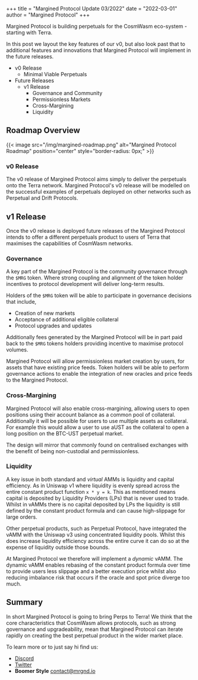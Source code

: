 +++
title = "Margined Protocol Update 03/2022"
date = "2022-03-01"
author = "Margined Protocol"
+++

Margined Protocol is building perpetuals for the CosmWasm eco-system - starting with Terra.

In this post we layout the key features of our v0, but also look past that to additional features and innovations that Margined Protocol will implement in the future releases.

* v0 Release
  * Minimal Viable Perpetuals
* Future Releases
  * v1 Release
    * Governance and Community
    * Permissionless Markets
    * Cross-Margining
    * Liquidity

## Roadmap Overview

{{< image src="/img/margined-roadmap.png" alt="Margined Protocol Roadmap" position="center" style="border-radius: 0px;" >}}

### v0 Release

The v0 release of Margined Protocol aims simply to deliver the perpetuals onto the Terra network. Margined Protocol's v0 release will be modelled on the successful examples of perpetuals deployed on other networks such as Perpetual and Drift Protocols.

## v1 Release

Once the v0 release is deployed future releases of the Margined Protocol intends to offer a different perpetuals product to users of Terra that maximises the capabilities of CosmWasm networks.

### Governance

A key part of the Margined Protocol is the community governance through the `$MRG` token. Where strong coupling and alignment of the token holder incentives to protocol development will deliver long-term results.

Holders of the `$MRG` token will be able to participate in governance decisions that include,

* Creation of new markets
* Acceptance of additional eligible collateral
* Protocol upgrades and updates

Additionally fees generated by the Margined Protocol will be in part paid back to the `$MRG` tokens holders providing incentive to maximise protocol volumes.

Margined Protocol will allow permissionless market creation by users, for assets that have existing price feeds. Token holders will be able to perform governance actions to enable the integration of new oracles and price feeds to the Margined Protocol.

### Cross-Margining

Margined Protocol will also enable cross-margining, allowing users to open positions using their account balance as a common pool of collateral. Additionally it will be possible for users to use multiple assets as collateral. For example this would allow a user to use aUST as the collateral to open a long position on the BTC-UST perpetual market.

The design will mirror that commonly found on centralised exchanges with the benefit of being non-custodial and permissionless.

### Liquidity

A key issue in both standard and _virtual_ AMMs is liquidity and capital efficiency. As in Uniswap v1 where liquidity is evenly spread across the entire constant product function `x * y = k`. This as mentioned means capital is deposited by Liquidity Providers (LPs) that is never used to trade. Whilst in vAMMs there is no capital deposited by LPs the liquidity is still defined by the constant product formula and can cause high-slippage for large orders.

Other perpetual products, such as Perpetual Protocol, have integrated the vAMM with the Uniswap v3 using concentrated liquidity pools. Whilst this does increase liquidity efficiency across the entire curve it can do so at the expense of liquidity outside those bounds.

At Margined Protocol we therefore will implement a _dynamic_ vAMM. The dynamic vAMM enables rebasing of the constant product formula over time to provide users less slippage and a better execution price whilst also reducing imbalance risk that occurs if the oracle and spot price diverge too much.

## Summary

In short Margined Protocol is going to bring Perps to Terra! We think that the core characteristics that CosmWasm allows protocols, such as strong governance and upgradeability, mean that Margined Protocol can iterate rapidly on creating the best perpetual product in the wider market place.

To learn more or to just say hi find us:

* [Discord](discord.gg/NsmHWB8vaJ)
* [Twitter](https://twitter.com/margined_io)
* **Boomer Style** <contact@mrgnd.io>
